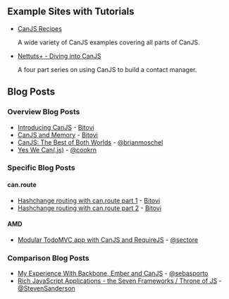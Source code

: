 ## Example Sites with Tutorials

 - [CanJS Recipes](http://canjs.us/recipes.html)

   A wide variety of CanJS examples covering all parts of CanJS.

 - [Nettuts+ - Diving into CanJS](http://net.tutsplus.com/tutorials/javascript-ajax/diving-into-canjs/)

   A four part series on using CanJS to build a contact manager.

## Blog Posts

### Overview Blog Posts

 - [Introducing CanJS](http://bitovi.com/blog/2012/04/introducing-canjs.html) - [Bitovi](http://bitovi.com)
 - [CanJS and Memory](http://bitovi.com/blog/2012/04/zombie-apocolypse.html) - [Bitovi](http://bitovi.com)
 - [CanJS: The Best of Both Worlds](http://www.slideshare.net/moschel/canjs-the-best-of-both-worlds) - [@brianmoschel](http://twitter.com/brianmoschel)
 - [Yes We Can(.js)](http://dojo4.com/blog/yes-we-can-js) - [@cookrn](https://twitter.com/cookrn)

### Specific Blog Posts

#### can.route

 - [Hashchange routing with can.route part 1](http://bitovi.com/blog/2012/05/hashchange-routing-can-route-1.html) - [Bitovi](http://bitovi.com)
 - [Hashchange routing with can.route part 2](http://bitovi.com/blog/2012/05/hashchange-routing-can-route-2.html) - [Bitovi](http://bitovi.com)

#### AMD

  - [Modular TodoMVC app with CanJS and RequireJS](http://www.websector.de/blog/2012/08/26/modular-todomvc-app-with-canjs-and-requirejs/) - [@sectore](http://twitter.com/sectore)

### Comparison Blog Posts

 - [My Experience With Backbone, Ember and CanJS](http://sporto.github.com/blog/2012/08/18/backbone-ember-canjs/) - [@sebasporto](https://twitter.com/sebasporto)
 - [Rich JavaScript Applications - the Seven Frameworks / Throne of JS](http://blog.stevensanderson.com/2012/08/01/rich-javascript-applications-the-seven-frameworks-throne-of-js-2012/) - [@StevenSanderson](https://twitter.com/StevenSanderson)